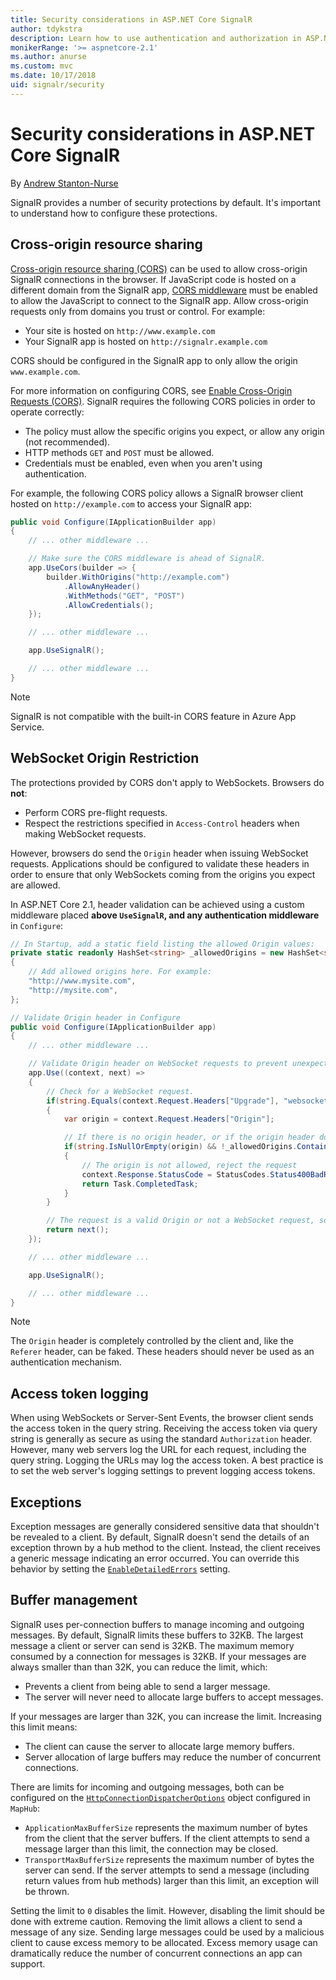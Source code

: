 ```yaml
---
title: Security considerations in ASP.NET Core SignalR
author: tdykstra
description: Learn how to use authentication and authorization in ASP.NET Core SignalR.
monikerRange: '>= aspnetcore-2.1'
ms.author: anurse
ms.custom: mvc
ms.date: 10/17/2018
uid: signalr/security
---
```


# Security considerations in ASP.NET Core SignalR

By [Andrew Stanton-Nurse](https://twitter.com/anurse)

SignalR provides a number of security protections by default. It's important to understand how to configure these protections.

## Cross-origin resource sharing

[Cross-origin resource sharing (CORS)](https://www.w3.org/TR/cors/) can be used to allow cross-origin SignalR connections in the browser. If JavaScript code is hosted on a different domain from the SignalR app, [CORS middleware](xref:security/cors) must be enabled to allow the JavaScript to connect to the SignalR app. Allow cross-origin requests only from domains you trust or control. For example:

* Your site is hosted on `http://www.example.com`
* Your SignalR app is hosted on `http://signalr.example.com`

CORS should be configured in the SignalR app to only allow the origin `www.example.com`.

For more information on configuring CORS, see [Enable Cross-Origin Requests (CORS)](xref:security/cors). SignalR requires the following CORS policies in order to operate correctly:

* The policy must allow the specific origins you expect, or allow any origin (not recommended).
* HTTP methods `GET` and `POST` must be allowed.
* Credentials must be enabled, even when you aren't using authentication.

For example, the following CORS policy allows a SignalR browser client hosted on `http://example.com` to access your SignalR app:

```csharp
public void Configure(IApplicationBuilder app)
{
    // ... other middleware ...

    // Make sure the CORS middleware is ahead of SignalR.
    app.UseCors(builder => {
        builder.WithOrigins("http://example.com")
            .AllowAnyHeader()
            .WithMethods("GET", "POST")
            .AllowCredentials();
    });

    // ... other middleware ...

    app.UseSignalR();

    // ... other middleware ...
}
```

> [!NOTE]
> SignalR is not compatible with the built-in CORS feature in Azure App Service.

## WebSocket Origin Restriction

The protections provided by CORS don't apply to WebSockets. Browsers do **not**:

* Perform CORS pre-flight requests.
* Respect the restrictions specified in `Access-Control` headers when making WebSocket requests.

However, browsers do send the `Origin` header when issuing WebSocket requests.  Applications should be configured to validate these headers in order to ensure that only WebSockets coming from the origins you expect are allowed.

In ASP.NET Core 2.1, header validation can be achieved using a custom middleware placed **above `UseSignalR`, and any authentication middleware** in `Configure`:

```csharp
// In Startup, add a static field listing the allowed Origin values:
private static readonly HashSet<string> _allowedOrigins = new HashSet<string>()
{
    // Add allowed origins here. For example:
    "http://www.mysite.com",
    "http://mysite.com",
};

// Validate Origin header in Configure
public void Configure(IApplicationBuilder app)
{
    // ... other middleware ...

    // Validate Origin header on WebSocket requests to prevent unexpected cross-site WebSocket requests
    app.Use((context, next) =>
    {
        // Check for a WebSocket request.
        if(string.Equals(context.Request.Headers["Upgrade"], "websocket"))
        {
            var origin = context.Request.Headers["Origin"];

            // If there is no origin header, or if the origin header doesn't match an allowed value:
            if(string.IsNullOrEmpty(origin) && !_allowedOrigins.Contains(origin))
            {
                // The origin is not allowed, reject the request
                context.Response.StatusCode = StatusCodes.Status400BadRequest;
                return Task.CompletedTask;
            }
        }

        // The request is a valid Origin or not a WebSocket request, so continue.
        return next();
    });

    // ... other middleware ...

    app.UseSignalR();

    // ... other middleware ...
}
```

> [!NOTE]
> The `Origin` header is completely controlled by the client and, like the `Referer` header, can be faked. These headers should never be used as an authentication mechanism.

## Access token logging

When using WebSockets or Server-Sent Events, the browser client sends the access token in the query string. Receiving the access token via query string is generally as secure as using the standard `Authorization` header. However, many web servers log the URL for each request, including the query string. Logging the URLs may log the access token. A best practice is to set the web server's logging settings to prevent logging access tokens.

## Exceptions

Exception messages are generally considered sensitive data that shouldn't be revealed to a client. By default, SignalR doesn't send the details of an exception thrown by a hub method to the client. Instead, the client receives a generic message indicating an error occurred. You can override this behavior by setting the [`EnableDetailedErrors`](xref:signalr/configuration#configure-server-options) setting.

## Buffer management

SignalR uses per-connection buffers to manage incoming and outgoing messages. By default, SignalR limits these buffers to 32KB. The largest message a client or server can send is 32KB. The maximum memory consumed by a connection for messages is 32KB. If your messages are always smaller than than 32K, you can reduce the limit, which:

* Prevents a client from being able to send a larger message.
* The server will never need to allocate large buffers to accept messages.

If your messages are larger than 32K, you can increase the limit. Increasing this limit means:

* The client can cause the server to allocate large memory buffers.
* Server allocation of large buffers may reduce the number of concurrent connections.

There are limits for incoming and outgoing messages, both can be configured on the [`HttpConnectionDispatcherOptions`](xref:signalr/configuration#configure-server-options) object configured in `MapHub`:

* `ApplicationMaxBufferSize` represents the maximum number of bytes from the client that the server buffers. If the client attempts to send a message larger than this limit, the connection may be closed.
* `TransportMaxBufferSize` represents the maximum number of bytes the server can send. If the server attempts to send a message (including return values from hub methods) larger than this limit, an exception will be thrown.

Setting the limit to `0` disables the limit. However, disabling the limit should be done with extreme caution. Removing the limit allows a client to send a message of any size. Sending large messages could be used by a malicious client to cause excess memory to be allocated.  Excess memory usage can dramatically reduce the number of concurrent connections an app can support.
